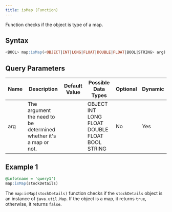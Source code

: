 ```yaml
---
title: isMap (Function)
---
```


Function checks if the object is type of a map.

## Syntax

```sql
<BOOL> map:isMap(<OBJECT|INT|LONG|FLOAT|DOUBLE|FLOAT|BOOL|STRING> arg)
```

## Query Parameters

| Name | Description  | Default Value | Possible Data Types   | Optional | Dynamic |
|------|--------------|---------------|-----------------------|----------|---------|
| arg | The argument the need to be determined whether it's a map or not. |       | OBJECT INT LONG FLOAT DOUBLE FLOAT BOOL STRING | No       | Yes     |

## Example 1

```sql
@info(name = 'query1')
map:isMap(stockDetails)
```

The `map:isMap(stockDetails)` function checks if the `stockDetails` object is an instance of `java.util.Map`. If the object is a map, it returns `true`, otherwise, it returns `false`.
